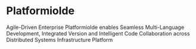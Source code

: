 # PlatformioIde
Agile-Driven Enterprise PlatformioIde enables Seamless Multi-Language Development, Integrated Version and Intelligent Code Collaboration across Distributed Systems Infrastructure Platform
